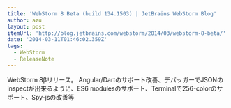```yaml
---
title: 'WebStorm 8 Beta (build 134.1503) | JetBrains WebStorm Blog'
author: azu
layout: post
itemUrl: 'http://blog.jetbrains.com/webstorm/2014/03/webstorm-8-beta/'
date: '2014-03-11T01:46:02.359Z'
tags:
  - WebStorm
  - ReleaseNote
---
```

WebStorm 8βリリース。
Angular/Dartのサポート改善、デバッガーでJSONのinspectが出来るように、ES6 modulesのサポート、Terminalで256-colorのサポート、Spy-jsの改善等
